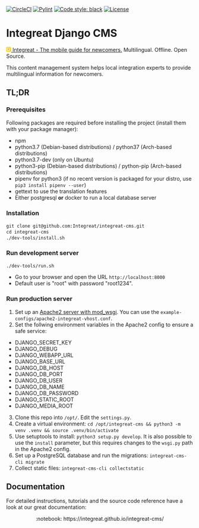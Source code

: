 [![CircleCI](https://circleci.com/gh/Integreat/integreat-cms.svg?style=shield)](https://circleci.com/gh/Integreat/integreat-cms)
[![Pylint](https://img.shields.io/badge/pylint-10.00-brightgreen)](https://www.pylint.org/)
[![Code style: black](https://img.shields.io/badge/code%20style-black-000000.svg)](https://github.com/psf/black)
[![License](https://img.shields.io/badge/License-Apache%202.0-blue.svg)](https://opensource.org/licenses/Apache-2.0)

# Integreat Django CMS

[![Logo](.github/logo.png) Integreat - The mobile guide for newcomers.](https://integreat-app.de/en/) Multilingual. Offline. Open Source.

This content management system helps local integration experts to provide multilingual information for newcomers.

## TL;DR

### Prerequisites

Following packages are required before installing the project (install them with your package manager):

* npm
* python3.7 (Debian-based distributions) / python37 (Arch-based distributions)
* python3.7-dev (only on Ubuntu)
* python3-pip (Debian-based distributions) / python-pip (Arch-based distributions)
* pipenv for python3 (if no recent version is packaged for your distro, use `pip3 install pipenv --user`)
* gettext to use the translation features
* Either postgresql **or** docker to run a local database server

### Installation

````
git clone git@github.com:Integreat/integreat-cms.git
cd integreat-cms
./dev-tools/install.sh
````

### Run development server

````
./dev-tools/run.sh
````

* Go to your browser and open the URL `http://localhost:8000`
* Default user is "root" with password "root1234".

### Run production server
1. Set up an [Apache2 server with mod_wsgi](https://docs.djangoproject.com/en/2.2/howto/deployment/wsgi/modwsgi/). You can use the `example-configs/apache2-integreat-vhost.conf`.
2. Set the follwing environment variables in the Apache2 config to ensure a safe service:
  * DJANGO_SECRET_KEY
  * DJANGO_DEBUG
  * DJANGO_WEBAPP_URL
  * DJANGO_BASE_URL
  * DJANGO_DB_HOST
  * DJANGO_DB_PORT
  * DJANGO_DB_USER
  * DJANGO_DB_NAME
  * DJANGO_DB_PASSWORD
  * DJANGO_STATIC_ROOT
  * DJANGO_MEDIA_ROOT
3. Clone this repo into `/opt/`. Edit the `settings.py`.
4. Create a virtual environment: `cd /opt/integreat-cms && python3 -m venv .venv && source .venv/bin/activate`
5. Use setuptools to install: `python3 setup.py develop`. It is also possible to use the `install` parameter, but this requires changes to the `wsgi.py` path in the Apache2 config.
6. Set up a PostgreSQL database and run the migrations: `integreat-cms-cli migrate`
7. Collect static files: `integreat-cms-cli collectstatic`

## Documentation

For detailed instructions, tutorials and the source code reference have a look at our great documentation:

<p align="center">:notebook: https://integreat.github.io/integreat-cms/</p>
